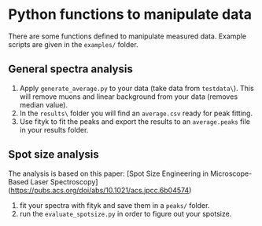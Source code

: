 # Python functions to manipulate data

There are some functions defined to manipulate measured data.
Example scripts are given in the `examples/` folder.

## General spectra analysis

1. Apply `generate_average.py` to your data (take data from `testdata\`).
This will remove muons and linear background from your data
(removes median value).
2. In the `results\` folder you will find an `average.csv` ready for
peak fitting.
3. Use fityk to fit the peaks and export the results to an `average.peaks`
file in your results folder.

## Spot size analysis

The analysis is based on this paper:
[Spot Size Engineering in Microscope-Based Laser Spectroscopy]
(https://pubs.acs.org/doi/abs/10.1021/acs.jpcc.6b04574)

1. fit your spectra with fityk and save them in a `peaks/` folder.
2. run the `evaluate_spotsize.py` in order to figure out your spotsize.
